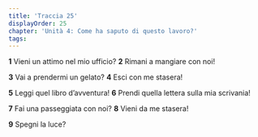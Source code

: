 ```yaml
---
title: 'Traccia 25'
displayOrder: 25
chapter: 'Unità 4: Come ha saputo di questo lavoro?'
tags:
---
```


**1** Vieni un attimo nel mio ufficio?
**2** Rimani a mangiare con noi!

**3** Vai a prendermi un gelato?
**4** Esci con me stasera!

**5** Leggi quel libro d’avventura!
**6** Prendi quella lettera sulla mia scrivania!

**7** Fai una passeggiata con noi?
**8** Vieni da me stasera!

**9** Spegni la luce?
